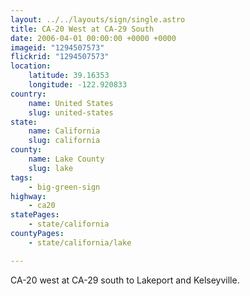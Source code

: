 ```yaml
---
layout: ../../layouts/sign/single.astro
title: CA-20 West at CA-29 South
date: 2006-04-01 00:00:00 +0000 +0000
imageid: "1294507573"
flickrid: "1294507573"
location:
    latitude: 39.16353
    longitude: -122.920833
country:
    name: United States
    slug: united-states
state:
    name: California
    slug: california
county:
    name: Lake County
    slug: lake
tags:
    - big-green-sign
highway:
    - ca20
statePages:
    - state/california
countyPages:
    - state/california/lake

---
```

CA-20 west at CA-29 south to Lakeport and Kelseyville.